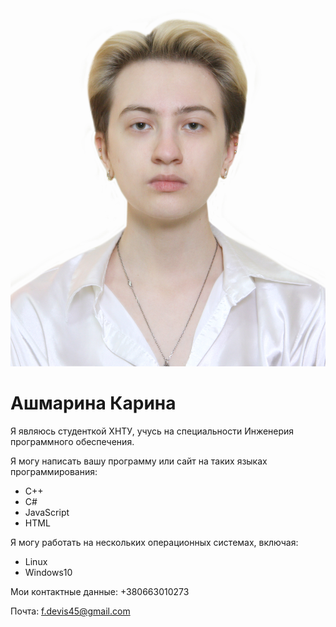![3x4](3x4.jpg)
# Ашмарина Карина
Я являюсь студенткой ХНТУ, учусь на специальности Инженерия программного обеспечения. 

Я могу написать вашу программу или сайт на таких языках программирования:
- С++
- С#
- JavaScript
- HTML

Я могу работать на нескольких операционных системах, включая:
- Linux
- Windows10

Мои контактные данные:
+380663010273

Почта:
f.devis45@gmail.com
